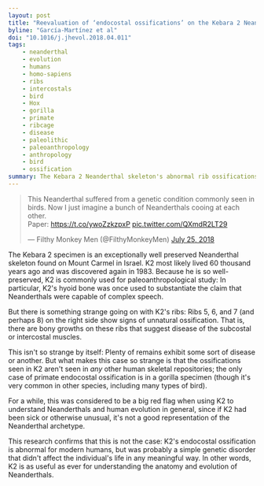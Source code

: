 ```yaml
---
layout: post
title: "Reevaluation of ‘endocostal ossifications’ on the Kebara 2 Neanderthal ribs"
byline: "García-Martínez et al"
doi: "10.1016/j.jhevol.2018.04.011"
tags:
    - neanderthal
    - evolution
    - humans
    - homo-sapiens
    - ribs
    - intercostals
    - bird
    - Hox
    - gorilla
    - primate
    - ribcage
    - disease
    - paleolithic
    - paleoanthropology
    - anthropology
    - bird
    - ossification
summary: The Kebara 2 Neanderthal skeleton's abnormal rib ossifications are likely the result of a simple genetic disorder, and did not greatly impact day to day life.
---
```


<blockquote class="twitter-tweet" data-lang="en"><p lang="en" dir="ltr">This Neanderthal suffered from a genetic condition commonly seen in birds. Now I just imagine a bunch of Neanderthals cooing at each other. <br>Paper: <a href="https://t.co/ywoZzkzpxP">https://t.co/ywoZzkzpxP</a> <a href="https://t.co/QXmdR2LT29">pic.twitter.com/QXmdR2LT29</a></p>&mdash; Filthy Monkey Men (@FilthyMonkeyMen) <a href="https://twitter.com/FilthyMonkeyMen/status/1022077009990766592?ref_src=twsrc%5Etfw">July 25, 2018</a></blockquote>
<script async src="https://platform.twitter.com/widgets.js" charset="utf-8"></script>


The Kebara 2 specimen is an exceptionally well preserved Neanderthal skeleton found on Mount Carmel in Israel. K2 most likely lived 60 thousand years ago and was discovered again in 1983. Because he is so well-preserved, K2 is commonly used for paleoanthropological study: In particular, K2's hyoid bone was once used to substantiate the claim that Neanderthals were capable of complex speech.

But there is something strange going on with K2's ribs: Ribs 5, 6, and 7 (and perhaps 8) on the right side show signs of unnatural ossification. That is, there are bony growths on these ribs that suggest disease of the subcostal or intercostal muscles.

This isn't so strange by itself: Plenty of remains exhibit some sort of disease or another. But what makes this case so strange is that the ossifications seen in K2 aren't seen in _any_ other human skeletal repositories; the only case of primate endocostal ossification is in a gorilla specimen (though it's very common in other species, including many types of bird).

For a while, this was considered to be a big red flag when using K2 to understand Neanderthals and human evolution in general, since if K2 had been sick or otherwise unusual, it's not a good representation of the Neanderthal archetype.

This research confirms that this is not the case: K2's endocostal ossification is abnormal for modern humans, but was probably a simple genetic disorder that didn't affect the individual's life in any meaningful way. In other words, K2 is as useful as ever for understanding the anatomy and evolution of Neanderthals.
